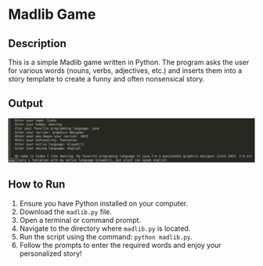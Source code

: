 # Madlib Game

## Description
This is a simple Madlib game written in Python. The program asks the user for various words (nouns, verbs, adjectives, etc.) and inserts them into a story template to create a funny and often nonsensical story.

## Output
![Madlib Game Screenshot](./Screenshot%20from%202024-07-15%2002-00-55.png)

## How to Run
1. Ensure you have Python installed on your computer.
2. Download the `madlib.py` file.
3. Open a terminal or command prompt.
4. Navigate to the directory where `madlib.py` is located.
5. Run the script using the command: `python madlib.py`.
6. Follow the prompts to enter the required words and enjoy your personalized story!


